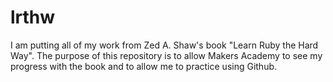 # lrthw
I am putting all of my work from Zed A. Shaw's book "Learn Ruby the Hard Way". The purpose of this repository is to allow Makers Academy to see my progress with the book and to allow me to practice using Github. 
